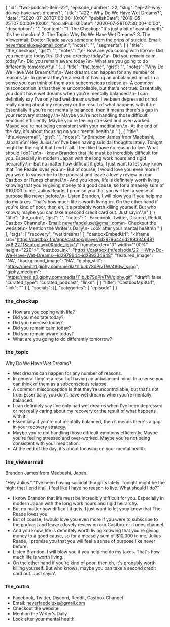 {
	"id": "twd-podcast-item-22",
	"episode_number": 22,
	"slug": "ep-22-why-do-we-have-wet-dreams?",
	"title": "#22 - Why Do We Have Wet Dreams?",
	"date": "2020-07-28T07:00:00+10:00",
	"publishDate": "2019-05-25T07:00:00+10:00",
	"socialPublishDate": "2020-07-28T07:30:00+10:00",
	"description": "",
	"content": "1. The Checkup: \"It's just a bit of casual meth.\" It's the checkup! 2. The Topic: Why Do We Have Wet Dreams? 3. The Viewermail: Doctor Reade saves someone from the grips of suicide. Email: neverfapdeluxe@gmail.com\n",
	"notes": "",
	"segments": [
		{
			"title": "the_checkup",
			"gist": "",
			"notes": "\n- How are you coping with life?\n- Did you meditate today?\n- Did you exercise today?\n- Did you remain calm today?\n- Did you remain aware today?\n- What are you going to do differently tomorrow?\n      "
		},
		{
			"title": "the_topic",
			"gist": "",
			"notes": "Why Do We Have Wet Dreams?\n\n- Wet dreams can happen for any number of reasons.\n- In general they're a result of having an unbalanced mind. In a sense you can think of them as a subconscious relapse.\n- A common misconception is that they're uncontrollable, but that's not true. Essentially, you don't have wet dreams when you're mentally balanced.\n- I can definitely say I've only had wet dreams when I've been depressed or not really caring about my recovery or the result of what happens with it.\n- Essentially if you're not mentally balanced, then it means there's a gap in your recovery strategy.\n- Maybe you're not handling those difficult emotions efficiently. Maybe you're feeling stressed and over-worked. Maybe you're not being consistent with your meditation.\n- At the end of the day, it's about focusing on your mental health.\n      "
		},
		{
			"title": "the_viewermail",
			"gist": "",
			"notes": "\nBrandon James from Maebashi, Japan.\n\n\"Hey Julius.\"\n\"I've been having suicidal thoughts lately. Tonight might be the night that I end it all. I feel like I have no reason to live. What should I do?\"\n\n- I know Brandon that life must be incredibly difficult for you. Especially in modern Japan with the long work hours and rigid heirarchy.\n- But no matter how difficult it gets, I just want to let youy know that The Reade loves you.\n- But of course, I would love you even more if you were to subscribe to the podcast and leave a lovely review on our Castbox or iTunes channel.\n- And you know, life is definitely worth living knowing that you're giving money to a good cause, so for a measely sum of $10,000 to me, Julius Reade, I promise you that you will feel a sense of purpose like never before.\n- Listen Brandon, I will blow you if you help me do my taxes. That's how much life is worth living.\n- On the other hand if you're kind of poor, then eh, it's probably worth killing yourself. But who knows, maybe you can take a second credit card out. Just sayin'.\n"
		},
		{
			"title": "the_outro",
			"gist": "",
			"notes": "- Facebook, Twitter, Discord, Reddit, Castbox Channel\n- Email: neverfapdeluxe@gmail.com\n- Checkout the website\n- Mention the Writer's Daily\n- Look after your mental health\n      "
		}
	],
	"tags": [
		"recovery",
		"wet dreams"
	],
	"castboxEmbedUrl": "<iframe src=\"https://castbox.fm/app/castbox/player/id2979644/id289334648?v=8.22.11&autoplay=0&hide_list=1\" frameborder=\"0\" width=\"100%\" height=\"220\"></iframe>",
	"castboxLink": "https://castbox.fm/episode/22---Why-Do-We-Have-Wet-Dreams--id2979644-id289334648",
	"featured_image": "NA",
	"background_image": "NA",
	"giphy_still": "https://media1.giphy.com/media/11ibJb7SdPjvTW/480w_s.jpg",
	"giphy_medium": "https://media0.giphy.com/media/11ibJb7SdPjvTW/giphy.gif",
	"draft": false,
	"curated_type": "curated_podcast",
	"links": [
		{
			"title": "CastboxMp3Url",
			"link": ""
		}
	],
	"socials": [],
	"categories": [
		"episode"
	]
}

### the_checkup


- How are you coping with life?
- Did you meditate today?
- Did you exercise today?
- Did you remain calm today?
- Did you remain aware today?
- What are you going to do differently tomorrow?
      
### the_topic

Why Do We Have Wet Dreams?

- Wet dreams can happen for any number of reasons.
- In general they're a result of having an unbalanced mind. In a sense you can think of them as a subconscious relapse.
- A common misconception is that they're uncontrollable, but that's not true. Essentially, you don't have wet dreams when you're mentally balanced.
- I can definitely say I've only had wet dreams when I've been depressed or not really caring about my recovery or the result of what happens with it.
- Essentially if you're not mentally balanced, then it means there's a gap in your recovery strategy.
- Maybe you're not handling those difficult emotions efficiently. Maybe you're feeling stressed and over-worked. Maybe you're not being consistent with your meditation.
- At the end of the day, it's about focusing on your mental health.
      
### the_viewermail


Brandon James from Maebashi, Japan.

"Hey Julius."
"I've been having suicidal thoughts lately. Tonight might be the night that I end it all. I feel like I have no reason to live. What should I do?"

- I know Brandon that life must be incredibly difficult for you. Especially in modern Japan with the long work hours and rigid heirarchy.
- But no matter how difficult it gets, I just want to let youy know that The Reade loves you.
- But of course, I would love you even more if you were to subscribe to the podcast and leave a lovely review on our Castbox or iTunes channel.
- And you know, life is definitely worth living knowing that you're giving money to a good cause, so for a measely sum of $10,000 to me, Julius Reade, I promise you that you will feel a sense of purpose like never before.
- Listen Brandon, I will blow you if you help me do my taxes. That's how much life is worth living.
- On the other hand if you're kind of poor, then eh, it's probably worth killing yourself. But who knows, maybe you can take a second credit card out. Just sayin'.

### the_outro

- Facebook, Twitter, Discord, Reddit, Castbox Channel
- Email: neverfapdeluxe@gmail.com
- Checkout the website
- Mention the Writer's Daily
- Look after your mental health
      
